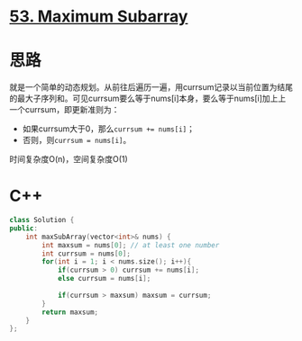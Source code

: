 # [53. Maximum Subarray](https://leetcode.com/problems/maximum-subarray/description/)
# 思路
就是一个简单的动态规划。从前往后遍历一遍，用currsum记录以当前位置为结尾的最大子序列和。可见currsum要么等于nums[i]本身，要么等于nums[i]加上上一个currsum，即更新准则为：  
* 如果currsum大于0，那么`currsum += nums[i]`；  
* 否则，则`currsum = nums[i]`。

时间复杂度O(n)，空间复杂度O(1)

# C++
``` C++
class Solution {
public:
    int maxSubArray(vector<int>& nums) {
        int maxsum = nums[0]; // at least one number
        int currsum = nums[0];
        for(int i = 1; i < nums.size(); i++){
            if(currsum > 0) currsum += nums[i];
            else currsum = nums[i];
            
            if(currsum > maxsum) maxsum = currsum;
        }
        return maxsum;
    }
};
```
